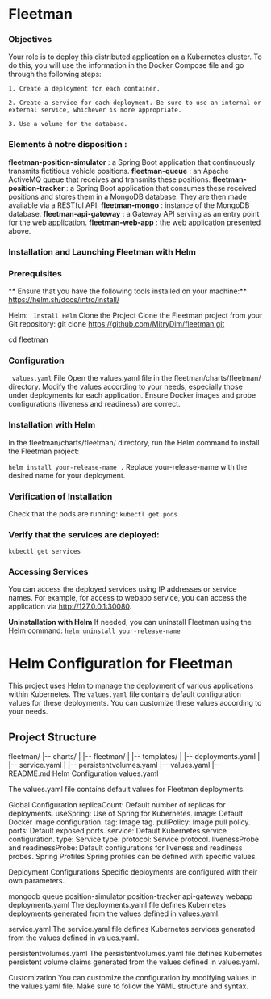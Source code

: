 # Fleetman


### Objectives

Your role is to deploy this distributed application on a Kubernetes cluster. To do this, you will use the information in the Docker Compose file and go through the following steps:

    1. Create a deployment for each container.

    2. Create a service for each deployment. Be sure to use an internal or external service, whichever is more appropriate.

    3. Use a volume for the database.


### Elements à notre disposition :

**fleetman-position-simulator** : a Spring Boot application that continuously transmits fictitious vehicle positions.
**fleetman-queue** : an Apache ActiveMQ queue that receives and transmits these positions.
**fleetman-position-tracker** : a Spring Boot application that consumes these received positions and stores them in a MongoDB database. They are then made available via a RESTful API.
**fleetman-mongo** : instance of the MongoDB database.
**fleetman-api-gateway** : a Gateway API serving as an entry point for the web application.
**fleetman-web-app** : the web application presented above.




### Installation and Launching Fleetman with Helm
### Prerequisites

** Ensure that you have the following tools installed on your machine:**
https://helm.sh/docs/intro/install/

Helm: ` Install Helm` 
Clone the Project
Clone the Fleetman project from your Git repository:
git clone https://github.com/MitryDim/fleetman.git

cd fleetman

### Configuration
` values.yaml` File
Open the values.yaml file in the fleetman/charts/fleetman/ directory.
Modify the values according to your needs, especially those under deployments for each application.
Ensure Docker images and probe configurations (liveness and readiness) are correct.

### Installation with Helm
In the fleetman/charts/fleetman/ directory, run the Helm command to install the Fleetman project:


`helm install your-release-name .` 
Replace your-release-name with the desired name for your deployment.

### Verification of Installation
Check that the pods are running:
`kubectl get pods` 

### Verify that the services are deployed:
`kubectl get services` 

###  Accessing Services
You can access the deployed services using IP addresses or service names. For example, for access to webapp service, you can access the application via http://127.0.0.1:30080.

**Uninstallation with Helm**
If needed, you can uninstall Fleetman using the Helm command:
`helm uninstall your-release-name`













# Helm Configuration for Fleetman

This project uses Helm to manage the deployment of various applications within Kubernetes. The `values.yaml` file contains default configuration values for these deployments. You can customize these values according to your needs.

## Project Structure

fleetman/
|-- charts/
|   |-- fleetman/
|       |-- templates/
|           |-- deployments.yaml
|           |-- service.yaml
|           |-- persistentvolumes.yaml
|-- values.yaml
|-- README.md
Helm Configuration
values.yaml

The values.yaml file contains default values for Fleetman deployments. 

Global Configuration
replicaCount: Default number of replicas for deployments.
useSpring: Use of Spring for Kubernetes.
image: Default Docker image configuration.
tag: Image tag.
pullPolicy: Image pull policy.
ports: Default exposed ports.
service: Default Kubernetes service configuration.
type: Service type.
protocol: Service protocol.
livenessProbe and readinessProbe: Default configurations for liveness and readiness probes.
Spring Profiles
Spring profiles can be defined with specific values.

Deployment Configurations
Specific deployments are configured with their own parameters.

mongodb
queue
position-simulator
position-tracker
api-gateway
webapp
deployments.yaml
The deployments.yaml file defines Kubernetes deployments generated from the values defined in values.yaml.

service.yaml
The service.yaml file defines Kubernetes services generated from the values defined in values.yaml.

persistentvolumes.yaml
The persistentvolumes.yaml file defines Kubernetes persistent volume claims generated from the values defined in values.yaml.

Customization
You can customize the configuration by modifying values in the values.yaml file. Make sure to follow the YAML structure and syntax.